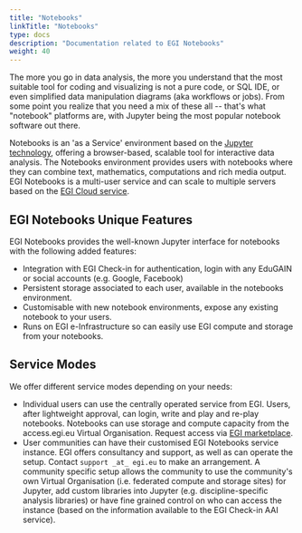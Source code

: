 ```yaml
---
title: "Notebooks"
linkTitle: "Notebooks"
type: docs
description: "Documentation related to EGI Notebooks"
weight: 40
---
```


The more you go in data analysis, the more you understand that the most
suitable tool for coding and visualizing is not a pure code, or SQL IDE,
or even simplified data manipulation diagrams (aka workflows or jobs).
From some point you realize that you need a mix of these all -- that's
what "notebook" platforms are, with Jupyter being the most popular
notebook software out there.

Notebooks is an \'as a Service\' environment based on the [Jupyter
technology](http://jupyter.org/), offering a browser-based, scalable
tool for interactive data analysis. The Notebooks environment provides
users with notebooks where they can combine text, mathematics,
computations and rich media output. EGI Notebooks is a multi-user
service and can scale to multiple servers based on the [EGI Cloud
service](https://www.egi.eu/services/cloud-compute/).

## EGI Notebooks Unique Features

EGI Notebooks provides the well-known Jupyter interface for notebooks
with the following added features:

-   Integration with EGI Check-in for authentication, login with any
    EduGAIN or social accounts (e.g. Google, Facebook)
-   Persistent storage associated to each user, available in the
    notebooks environment.
-   Customisable with new notebook environments, expose any existing
    notebook to your users.
-   Runs on EGI e-Infrastructure so can easily use EGI compute and
    storage from your notebooks.

## Service Modes

We offer different service modes depending on your needs:

-   Individual users can use the centrally operated service from EGI.
    Users, after lightweight approval, can login, write and play and
    re-play notebooks. Notebooks can use storage and compute capacity
    from the access.egi.eu Virtual Organisation. Request access via [EGI
    marketplace](https://marketplace.egi.eu/applications-on-demand-beta/65-jupyter.html).
-   User communities can have their customised EGI Notebooks service
    instance. EGI offers consultancy and support, as well as can operate
    the setup. Contact `support _at_ egi.eu` to make an arrangement. A
    community specific setup allows the community to use the
    community\'s own Virtual Organisation (i.e. federated compute and
    storage sites) for Jupyter, add custom libraries into Jupyter (e.g.
    discipline-specific analysis libraries) or have fine grained control
    on who can access the instance (based on the information available
    to the EGI Check-in AAI service).
